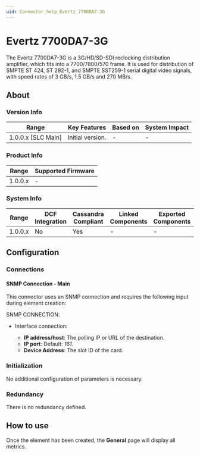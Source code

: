 ```yaml
---
uid: Connector_help_Evertz_7700DA7-3G
---
```


# Evertz 7700DA7-3G

The Evertz 7700DA7-3G is a 3G/HD/SD-SDI reclocking distribution amplifier, which fits into a 7700/7800/570 frame. It is used for distribution of SMPTE ST 424, ST 292-1, and SMPTE SST259-1 serial digital video signals, with speed rates of 3 GB/s, 1.5 GB/s and 270 MB/s.

## About

### Version Info

| Range                | Key Features     | Based on     | System Impact     |
|----------------------|------------------|--------------|-------------------|
| 1.0.0.x [SLC Main]   | Initial version. | -            | -                 |

### Product Info

| Range     | Supported Firmware     |
|-----------|------------------------|
| 1.0.0.x   | -                      |

### System Info

| Range     | DCF Integration     | Cassandra Compliant     | Linked Components     | Exported Components     |
|-----------|---------------------|-------------------------|-----------------------|-------------------------|
| 1.0.0.x   | No                  | Yes                     | -                     | -                       |

## Configuration

### Connections

#### SNMP Connection - Main

This connector uses an SNMP connection and requires the following input during element creation:

SNMP CONNECTION:

- Interface connection:

  - **IP address/host**: The polling IP or URL of the destination.
  - **IP port**: Default: *161.*
  - **Device Address**: The slot ID of the card.

### Initialization

No additional configuration of parameters is necessary.

### Redundancy

There is no redundancy defined.

## How to use

Once the element has been created, the **General** page will display all metrics.
